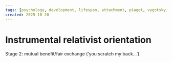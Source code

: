 ```yaml
---
tags: [psychology, development, lifespan, attachment, piaget, vygotsky, adolescence, adulthood, aging, morality]
created: 2025-10-20
---
```

# Instrumental relativist orientation

Stage 2: mutual benefit/fair exchange (‘you scratch my back…’).
